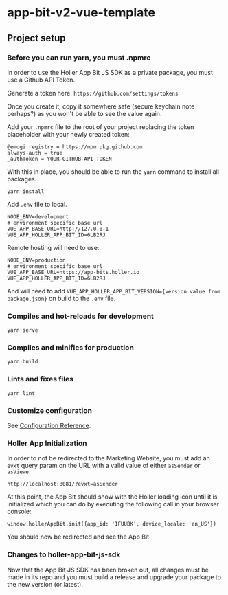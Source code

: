 # app-bit-v2-vue-template

## Project setup

### Before you can run yarn, you must .npmrc

In order to use the Holler App Bit JS SDK as a private package, you must use a Github API Token.

Generate a token here: `https://github.com/settings/tokens`

Once you create it, copy it somewhere safe (secure keychain note perhaps?) as you won't be able to see the value again.

Add your `.npmrc` file to the root of your project replacing the token placeholder with your newly created token:

```
@emogi:registry = https://npm.pkg.github.com
always-auth = true
_authToken = YOUR-GITHUB-API-TOKEN
```

With this in place, you should be able to run the `yarn` command to install all packages.

```
yarn install
```

Add `.env` file to local.

```
NODE_ENV=development
# environment specific base url
VUE_APP_BASE_URL=http://127.0.0.1
VUE_APP_HOLLER_APP_BIT_ID=6LB2RJ
```

Remote hosting will need to use:

```
NODE_ENV=production
# environment specific base url
VUE_APP_BASE_URL=https://app-bits.holler.io
VUE_APP_HOLLER_APP_BIT_ID=6LB2RJ
```

And will need to add `VUE_APP_HOLLER_APP_BIT_VERSION={version value from package.json}` on build to the `.env` file.

### Compiles and hot-reloads for development

```
yarn serve
```

### Compiles and minifies for production

```
yarn build
```

### Lints and fixes files

```
yarn lint
```

### Customize configuration

See [Configuration Reference](https://cli.vuejs.org/config/).

### Holler App Initialization

In order to not be redirected to the Marketing Website, you must add an `evxt` query param on the URL with a valid value of either `asSender` or `asViewer`
```
http://localhost:8081/?evxt=asSender
```

At this point, the App Bit should show with the Holler loading icon until it is initialized which you can do by executing the following call in your browser console:

```
window.hollerAppBit.init({app_id: '1FUUBK', device_locale: 'en_US'})
```

You should now be redirected and see the App Bit

### Changes to holler-app-bit-js-sdk

Now that the App Bit JS SDK has been broken out, all changes must be made in its repo and you must build a release and upgrade your package to the new version (or latest).
